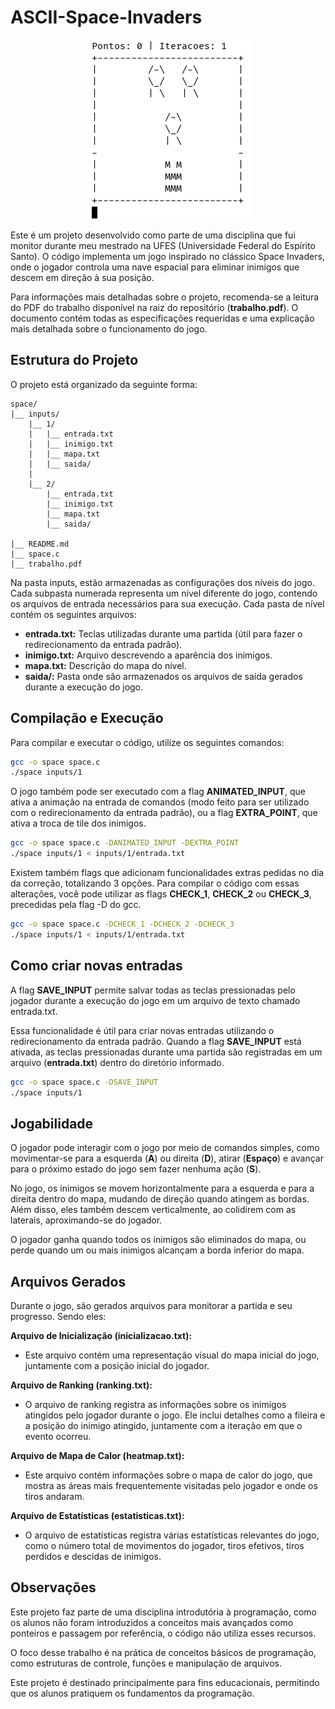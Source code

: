 # ASCII-Space-Invaders

<p align="center">
  <img src="images/example.gif" alt="exemplo do programa com uma animação básica">
</p>


Este é um projeto desenvolvido como parte de uma disciplina que fui monitor durante meu mestrado na UFES (Universidade Federal do Espírito Santo). O código implementa um jogo inspirado no clássico Space Invaders, onde o jogador controla uma nave espacial para eliminar inimigos que descem em direção à sua posição.

Para informações mais detalhadas sobre o projeto, recomenda-se a leitura do PDF do trabalho disponível na raiz do repositório (**trabalho.pdf**). O documento contém todas as especificações requeridas e uma explicação mais detalhada sobre o funcionamento do jogo.

## Estrutura do Projeto
O projeto está organizado da seguinte forma:

```
space/
|__ inputs/
    |__ 1/
    |   |__ entrada.txt
    |   |__ inimigo.txt
    |   |__ mapa.txt
    |   |__ saida/
    |
    |__ 2/
        |__ entrada.txt
        |__ inimigo.txt
        |__ mapa.txt
        |__ saida/
        
|__ README.md
|__ space.c
|__ trabalho.pdf
```
Na pasta inputs, estão armazenadas as configurações dos níveis do jogo. Cada subpasta numerada representa um nível diferente do jogo, contendo os arquivos de entrada necessários para sua execução. Cada pasta de nível contém os seguintes arquivos:

- **entrada.txt:** Teclas utilizadas durante uma partida (útil para fazer o redirecionamento da entrada padrão).
- **inimigo.txt:** Arquivo descrevendo a aparência dos inimigos.
- **mapa.txt:** Descrição do mapa do nível.
- **saida/:** Pasta onde são armazenados os arquivos de saída gerados durante a execução do jogo.

## Compilação e Execução
Para compilar e executar o código, utilize os seguintes comandos:

```bash
gcc -o space space.c
./space inputs/1
```

O jogo também pode ser executado com a flag **ANIMATED_INPUT**, que ativa a animação na entrada de comandos (modo feito para ser utilizado com o redirecionamento da entrada padrão), ou a flag **EXTRA_POINT**, que ativa a troca de tile dos inimigos.

```bash
gcc -o space space.c -DANIMATED_INPUT -DEXTRA_POINT
./space inputs/1 < inputs/1/entrada.txt
```

Existem também flags que adicionam funcionalidades extras pedidas no dia da correção, totalizando 3 opções. Para compilar o código com essas alterações, você pode utilizar as flags **CHECK_1**, **CHECK_2** ou **CHECK_3**, precedidas pela flag -D do gcc.

```bash
gcc -o space space.c -DCHECK_1 -DCHECK_2 -DCHECK_3
./space inputs/1 < inputs/1/entrada.txt
```

## Como criar novas entradas

A flag **SAVE_INPUT** permite salvar todas as teclas pressionadas pelo jogador durante a execução do jogo em um arquivo de texto chamado entrada.txt.

Essa funcionalidade é útil para criar novas entradas utilizando o redirecionamento da entrada padrão. Quando a flag **SAVE_INPUT** está ativada, as teclas pressionadas durante uma partida são registradas em um arquivo (**entrada.txt**) dentro do diretório informado.


```bash
gcc -o space space.c -DSAVE_INPUT
./space inputs/1
```

## Jogabilidade
O jogador pode interagir com o jogo por meio de comandos simples, como movimentar-se para a esquerda (**A**) ou direita (**D**), atirar (**Espaço**) e avançar para o próximo estado do jogo sem fazer nenhuma ação (**S**).

No jogo, os inimigos se movem horizontalmente para a esquerda e para a direita dentro do mapa, mudando de direção quando atingem as bordas. Além disso, eles também descem verticalmente, ao colidirem com as laterais, aproximando-se do jogador.

O jogador ganha quando todos os inimigos são eliminados do mapa, ou perde quando um ou mais inimigos alcançam a borda inferior do mapa.

## Arquivos Gerados
Durante o jogo, são gerados arquivos para monitorar a partida e seu progresso. Sendo eles:

**Arquivo de Inicialização (inicializacao.txt):**
- Este arquivo contém uma representação visual do mapa inicial do jogo, juntamente com a posição inicial do jogador.

**Arquivo de Ranking (ranking.txt):**
- O arquivo de ranking registra as informações sobre os inimigos atingidos pelo jogador durante o jogo. Ele inclui detalhes como a fileira e a posição do inimigo atingido, juntamente com a iteração em que o evento ocorreu.

**Arquivo de Mapa de Calor (heatmap.txt):**
- Este arquivo contém informações sobre o mapa de calor do jogo, que mostra as áreas mais frequentemente visitadas pelo jogador e onde os tiros andaram.

**Arquivo de Estatísticas (estatisticas.txt):**
- O arquivo de estatísticas registra várias estatísticas relevantes do jogo, como o número total de movimentos do jogador, tiros efetivos, tiros perdidos e descidas de inimigos.

## Observações
Este projeto faz parte de uma disciplina introdutória à programação, como os alunos não foram introduzidos a conceitos mais avançados como ponteiros e passagem por referência, o código não utiliza esses recursos.

O foco desse trabalho é na prática de conceitos básicos de programação, como estruturas de controle, funções e manipulação de arquivos.

Este projeto é destinado principalmente para fins educacionais, permitindo que os alunos pratiquem os fundamentos da programação. 
